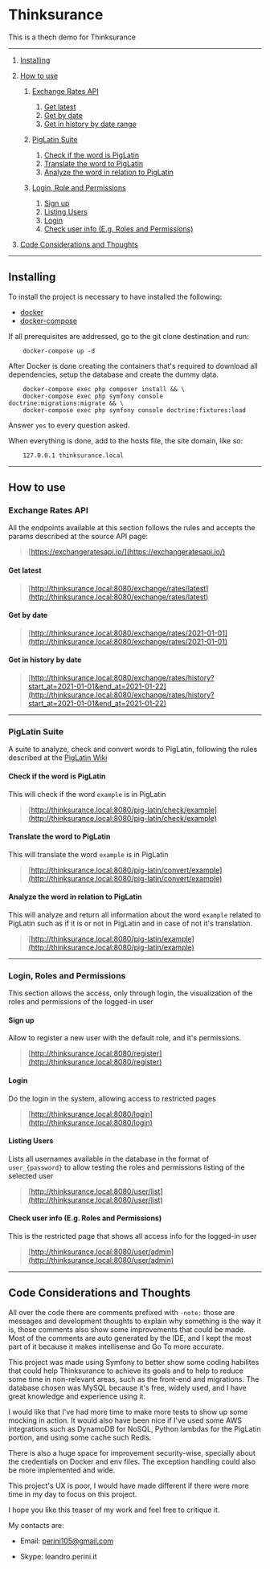 # Thinksurance

This is a thech demo for Thinksurance

---

1. [Installing](#installing)

1. [How to use](#how-to-use)

    1. [Exchange Rates API](#exchange_rates_api)
        1. [Get latest](#get_latest)
        1. [Get by date](#get_by_date)
        1. [Get in history by date range](#get_in_history)

    1. [PigLatin Suite](#piglatin_suite)
        1. [Check if the word is PigLatin](#check_the_word)
        1. [Translate the word to PigLatin](#translate_the_word)
        1. [Analyze the word in relation to PigLatin](#analyze_the_word)

    1. [Login, Role and Permissions](#login_role_permissions)
        1. [Sign up](#sign_up)
        1. [Listing Users](#list_users)
        1. [Login](#login)
        1. [Check user info (E.g. Roles and Permissions)](#check_user_info)

1. [Code Considerations and Thoughts](#considerations)

---

## <a id="installing"></a>Installing

To install the project is necessary to have installed the following:

- [docker](https://docs.docker.com/get-docker/)
- [docker-compose](https://docs.docker.com/compose/install/)

If all prerequisites are addressed, go to the git clone destination and run:

```
    docker-compose up -d
```

After Docker is done creating the containers that's required to download all dependencies, setup the database and create
the dummy data.

```
    docker-compose exec php composer install && \
    docker-compose exec php symfony console doctrine:migrations:migrate && \
    docker-compose exec php symfony console doctrine:fixtures:load
```

Answer `yes` to every question asked.

When everything is done, add to the hosts file, the site domain, like so:

```
    127.0.0.1 thinksurance.local
```

---

## <a id="how_to_use"></a>How to use

### <a id="exchange_rates_api"></a>Exchange Rates API

All the endpoints available at this section follows the rules and accepts the params described at the source API page:

> [https://exchangeratesapi.io/](https://exchangeratesapi.io/)

#### <a id="get_latest"></a>Get latest

> [http://thinksurance.local:8080/exchange/rates/latest](http://thinksurance.local:8080/exchange/rates/latest)

#### <a id="get_by_date"></a>Get by date

> [http://thinksurance.local:8080/exchange/rates/2021-01-01](http://thinksurance.local:8080/exchange/rates/2021-01-01)

#### <a id="get_in_history"></a>Get in history by date

> [http://thinksurance.local:8080/exchange/rates/history?start_at=2021-01-01&end_at=2021-01-22](http://thinksurance.local:8080/exchange/rates/history?start_at=2021-01-01&end_at=2021-01-22)

---

### <a id="piglatin_suite"></a>PigLatin Suite

A suite to analyze, check and convert words to PigLatin, following the rules described at
the [PigLatin Wiki](https://en.wikipedia.org/wiki/Pig_Latin)

#### <a id="get_in_history"></a>Check if the word is PigLatin

This will check if the word `example` is in PigLatin

> [http://thinksurance.local:8080/pig-latin/check/example](http://thinksurance.local:8080/pig-latin/check/example)

#### <a id="translate_the_word"></a>Translate the word to PigLatin

This will translate the word `example` is in PigLatin

> [http://thinksurance.local:8080/pig-latin/convert/example](http://thinksurance.local:8080/pig-latin/convert/example)

#### <a id="analyze_the_word"></a>Analyze the word in relation to PigLatin

This will analyze and return all information about the word `example` related to PigLatin such as if it is or not in
PigLatin and in case of not it's translation.

> [http://thinksurance.local:8080/pig-latin/example](http://thinksurance.local:8080/pig-latin/example)

---

### <a id="login_role_permissions"></a>Login, Roles and Permissions
    
This section allows the access, only through login, the visualization of the roles and permissions of the logged-in user

#### <a id="sign_up"></a>Sign up

Allow to register a new user with the default role, and it's permissions.

> [http://thinksurance.local:8080/register](http://thinksurance.local:8080/register)

#### <a id="login"></a>Login

Do the login in the system, allowing access to restricted pages

> [http://thinksurance.local:8080/login](http://thinksurance.local:8080/login)

#### <a id="list_users"></a>Listing Users

Lists all usernames available in the database in the format of `user_{password}` to allow testing the roles and permissions listing of the selected user

> [http://thinksurance.local:8080/user/list](http://thinksurance.local:8080/user/list)

#### <a id="check_user_info"></a>Check user info (E.g. Roles and Permissions)

This is the restricted page that shows all access info for the logged-in user

> [http://thinksurance.local:8080/user/admin](http://thinksurance.local:8080/user/admin)

---

## <a id="considerations"></a>Code Considerations and Thoughts

All over the code there are comments prefixed with `-note:` those are messages and development thoughts to explain why something is the way it is, those comments also show some improvements that could be made. Most of the comments are auto generated by the IDE, and I kept the most part of it because it makes intellisense and Go To more accurate.

This project was made using Symfony to better show some coding habilites that could help Thinksurance  to achieve its goals and to help to reduce some time in non-relevant areas, such as the front-end and migrations. The database chosen was MySQL because it's free, widely used, and I have great knowledge and experience using it. 

I would like that I've had more time to make more tests to show up some mocking in action. It would also have been nice if I've used some AWS integrations such as DynamoDB for NoSQL, Python lambdas for the PigLatin portion, and using some cache such Redis.

There is also a huge space for improvement security-wise, specially about the credentials on Docker and env files. The exception handling could also be more implemented and wide.

This project's UX is poor, I would have made different if there were more time in my day to focus on this project.

I hope you like this teaser of my work and feel free to critique it.

My contacts are:

 - Email: perini105@gmail.com
   
 - Skype: leandro.perini.it

